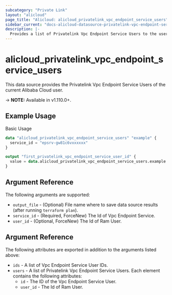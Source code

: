 ```yaml
---
subcategory: "Private Link"
layout: "alicloud"
page_title: "Alicloud: alicloud_privatelink_vpc_endpoint_service_users"
sidebar_current: "docs-alicloud-datasource-privatelink-vpc-endpoint-service-users"
description: |-
  Provides a list of Privatelink Vpc Endpoint Service Users to the user.
---
```


# alicloud\_privatelink\_vpc\_endpoint\_service\_users

This data source provides the Privatelink Vpc Endpoint Service Users of the current Alibaba Cloud user.

-> **NOTE:** Available in v1.110.0+.

## Example Usage

Basic Usage

```terraform
data "alicloud_privatelink_vpc_endpoint_service_users" "example" {
  service_id = "epsrv-gw81c6vxxxxxx"
}

output "first_privatelink_vpc_endpoint_service_user_id" {
  value = data.alicloud_privatelink_vpc_endpoint_service_users.example.users.0.id
}
```

## Argument Reference

The following arguments are supported:

* `output_file` - (Optional) File name where to save data source results (after running `terraform plan`).
* `service_id` - (Required, ForceNew) The Id of Vpc Endpoint Service.
* `user_id` - (Optional, ForceNew) The Id of Ram User.

## Argument Reference

The following attributes are exported in addition to the arguments listed above:

* `ids` - A list of Vpc Endpoint Service User IDs.
* `users` - A list of Privatelink Vpc Endpoint Service Users. Each element contains the following attributes:
	* `id` - The ID of the Vpc Endpoint Service User.
	* `user_id` - The Id of Ram User.
